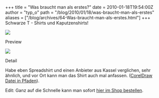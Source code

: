 +++
title = "Was braucht man als erstes?"
date = 2010-01-18T19:54:00Z
author = "typ_o"
path = "/blog/2010/01/18/was-braucht-man-als-erstes"
aliases = ["/blog/archives/64-Was-braucht-man-als-erstes.html"]
+++
Schwarze T - Shirts und Kaputzenshirts!

[![](/media/sw_mit_logo.serendipityThumb.jpg)](/media/sw_mit_logo.jpg)

Preview

[![](/media/fuer-reinen-gelbdruck_520.serendipityThumb.jpg)](/media/fuer-reinen-gelbdruck_520.jpg)

Detail

Habe eben Spreadshirt und einen Anbieter aus Kassel verglichen, sehr
ähnlich, und vor Ort kann man das Shirt auch mal anfassen. ([CorelDraw
Datei in
Pfaden](/media/fuerreinengelbdruck.cdr "fuerreinengelbdruck.cdr")).

Edit: Ganz auf die Schnelle kann man sofort [hier im Shop
bestellen](https://flipdot.spreadshirt.de/).
